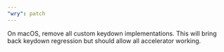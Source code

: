 ```yaml
---
"wry": patch
---
```


On macOS, remove all custom keydown implementations. This will bring back keydown regression but should allow all accelerator working.

